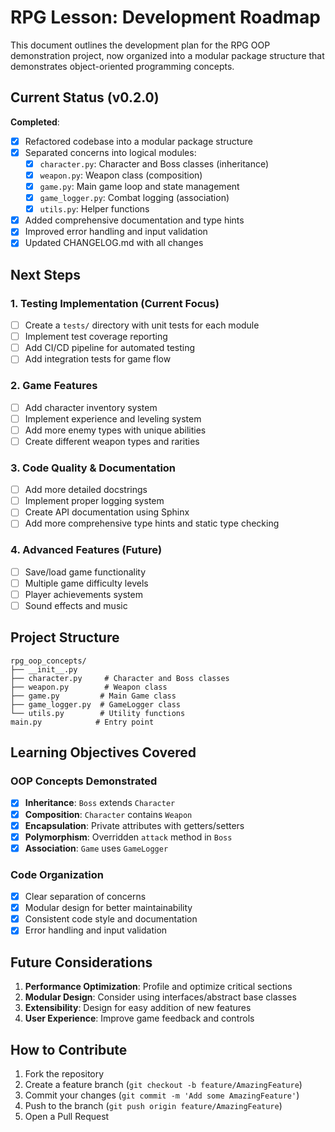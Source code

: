 # RPG Lesson: Development Roadmap

This document outlines the development plan for the RPG OOP demonstration project, now organized into a modular package structure that demonstrates object-oriented programming concepts.

## Current Status (v0.2.0)

**Completed**:
- [x] Refactored codebase into a modular package structure
- [x] Separated concerns into logical modules:
  - [x] `character.py`: Character and Boss classes (inheritance)
  - [x] `weapon.py`: Weapon class (composition)
  - [x] `game.py`: Main game loop and state management
  - [x] `game_logger.py`: Combat logging (association)
  - [x] `utils.py`: Helper functions
- [x] Added comprehensive documentation and type hints
- [x] Improved error handling and input validation
- [x] Updated CHANGELOG.md with all changes

## Next Steps

### 1. Testing Implementation (Current Focus)
- [ ] Create a `tests/` directory with unit tests for each module
- [ ] Implement test coverage reporting
- [ ] Add CI/CD pipeline for automated testing
- [ ] Add integration tests for game flow

### 2. Game Features
- [ ] Add character inventory system
- [ ] Implement experience and leveling system
- [ ] Add more enemy types with unique abilities
- [ ] Create different weapon types and rarities

### 3. Code Quality & Documentation
- [ ] Add more detailed docstrings
- [ ] Implement proper logging system
- [ ] Create API documentation using Sphinx
- [ ] Add more comprehensive type hints and static type checking

### 4. Advanced Features (Future)
- [ ] Save/load game functionality
- [ ] Multiple game difficulty levels
- [ ] Player achievements system
- [ ] Sound effects and music

## Project Structure

```
rpg_oop_concepts/
├── __init__.py
├── character.py     # Character and Boss classes
├── weapon.py        # Weapon class
├── game.py         # Main Game class
├── game_logger.py  # GameLogger class
└── utils.py        # Utility functions
main.py            # Entry point
```

## Learning Objectives Covered

### OOP Concepts Demonstrated
- [x] **Inheritance**: `Boss` extends `Character`
- [x] **Composition**: `Character` contains `Weapon`
- [x] **Encapsulation**: Private attributes with getters/setters
- [x] **Polymorphism**: Overridden `attack` method in `Boss`
- [x] **Association**: `Game` uses `GameLogger`

### Code Organization
- [x] Clear separation of concerns
- [x] Modular design for better maintainability
- [x] Consistent code style and documentation
- [x] Error handling and input validation

## Future Considerations

1. **Performance Optimization**: Profile and optimize critical sections
2. **Modular Design**: Consider using interfaces/abstract base classes
3. **Extensibility**: Design for easy addition of new features
4. **User Experience**: Improve game feedback and controls

## How to Contribute

1. Fork the repository
2. Create a feature branch (`git checkout -b feature/AmazingFeature`)
3. Commit your changes (`git commit -m 'Add some AmazingFeature'`)
4. Push to the branch (`git push origin feature/AmazingFeature`)
5. Open a Pull Request
